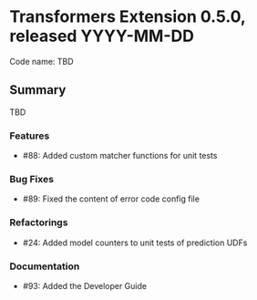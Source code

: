 # Transformers Extension 0.5.0, released YYYY-MM-DD

Code name: TBD


## Summary

TBD

### Features

 - #88: Added custom matcher functions for unit tests

### Bug Fixes

 - #89: Fixed the content of error code config file 

### Refactorings

 - #24: Added model counters to unit tests of prediction UDFs

### Documentation

 - #93: Added the Developer Guide
  

    
  
